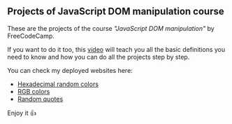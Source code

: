 ## Projects of JavaScript DOM manipulation course

These are the projects of the course *"JavaScript DOM manipulation"* by FreeCodeCamp.

If you want to do it too, this [video](www.youtube.com/watch?v=koiPxFFiqJ4) will teach you all the basic definitions you need to know and how you can do all the projects step by step.

You can check my deployed websites here:

- [Hexadecimal random colors](https://hex-random-colors.onrender.com/)
- [RGB colors](https://rgb-colors.onrender.com)
- [Random quotes](https://my-random-quotes.onrender.com/)

Enjoy it 👍